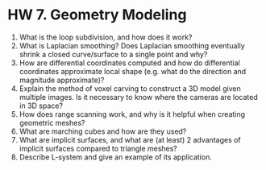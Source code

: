 # HW 7. Geometry Modeling

1. What is the loop subdivision, and how does it work?
2. What is Laplacian smoothing? Does Laplacian smoothing eventually shrink a closed
curve/surface to a single point and why?
3. How are differential coordinates computed and how do differential coordinates
approximate local shape (e.g. what do the direction and magnitude approximate)?
4. Explain the method of voxel carving to construct a 3D model given multiple images.
Is it necessary to know where the cameras are located in 3D space?
5. How does range scanning work, and why is it helpful when creating geometric
meshes?
6. What are marching cubes and how are they used?
7. What are implicit surfaces, and what are (at least) 2 advantages of implicit surfaces
compared to triangle meshes?
8. Describe L-system and give an example of its application.